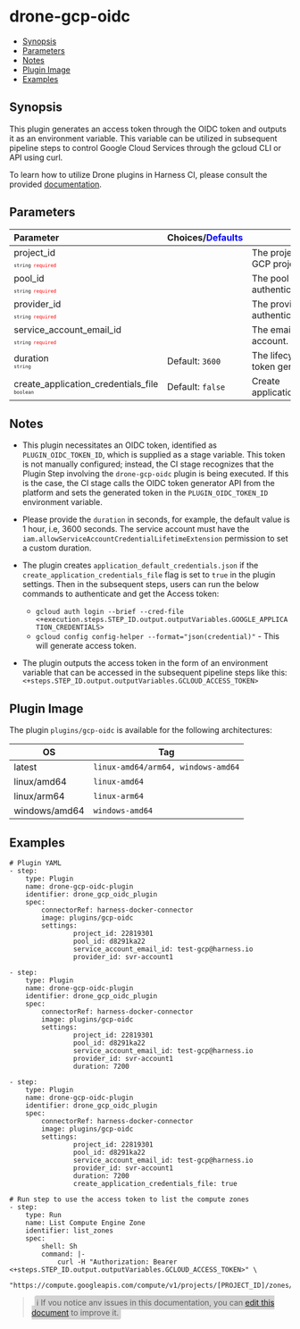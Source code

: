 # drone-gcp-oidc

- [Synopsis](#Synopsis)
- [Parameters](#Parameters)
- [Notes](#Notes)
- [Plugin Image](#Plugin-Image)
- [Examples](#Examples)

## Synopsis

This plugin generates an access token through the OIDC token and outputs it as an environment variable. This variable can be utilized in subsequent pipeline steps to control Google Cloud Services through the gcloud CLI or API using curl.

To learn how to utilize Drone plugins in Harness CI, please consult the provided [documentation](https://developer.harness.io/docs/continuous-integration/use-ci/use-drone-plugins/run-a-drone-plugin-in-ci).

## Parameters

| Parameter                                                                                                                              | Choices/<span style="color:blue;">Defaults</span> | Comments                                                        |
| :------------------------------------------------------------------------------------------------------------------------------------- | :------------------------------------------------ | --------------------------------------------------------------- |
| project_id <span style="font-size: 10px"><br/>`string`</span> <span style="color:red; font-size: 10px">`required`</span>               |                                                   | The project id associated with your GCP project.                |
| pool_id <span style="font-size: 10px"><br/>`string`</span> <span style="color:red; font-size: 10px">`required`</span>                  |                                                   | The pool ID for OIDC authentication.                            |
| provider_id <span style="font-size: 10px"><br/>`string`</span> <span style="color:red; font-size: 10px">`required`</span>              |                                                   | The provider ID for OIDC authentication.                        |
| service_account_email_id <span style="font-size: 10px"><br/>`string`</span> <span style="color:red; font-size: 10px">`required`</span> |                                                   | The email address of the service account.                       |
| duration <span style="font-size: 10px"><br/>`string`</span>                                                                            | Default: `3600`                                   | The lifecycle duration of the access token generated in seconds |
| create_application_credentials_file <span style="font-size: 10px"><br/>`boolean`</span>                                                | Default: `false`                                  | Create application_default_credentials.json                     |

## Notes

- This plugin necessitates an OIDC token, identified as `PLUGIN_OIDC_TOKEN_ID`, which is supplied as a stage variable. This token is not manually configured; instead, the CI stage recognizes that the Plugin Step involving the `drone-gcp-oidc` plugin is being executed. If this is the case, the CI stage calls the OIDC token generator API from the platform and sets the generated token in the `PLUGIN_OIDC_TOKEN_ID` environment variable.

- Please provide the `duration` in seconds, for example, the default value is 1 hour, i.e, 3600 seconds. The service account must have the `iam.allowServiceAccountCredentialLifetimeExtension` permission to set a custom duration.

- The plugin creates `application_default_credentials.json` if the `create_application_credentials_file` flag is set to `true` in the plugin settings. Then in the subsequent steps, users can run the below commands to authenticate and get the Access token:
  - `gcloud auth login --brief --cred-file <+execution.steps.STEP_ID.output.outputVariables.GOOGLE_APPLICATION_CREDENTIALS>`
  - `gcloud config config-helper --format="json(credential)"` - This will generate access token.
- The plugin outputs the access token in the form of an environment variable that can be accessed in the subsequent pipeline steps like this: `<+steps.STEP_ID.output.outputVariables.GCLOUD_ACCESS_TOKEN>`

## Plugin Image

The plugin `plugins/gcp-oidc` is available for the following architectures:

| OS            | Tag                                |
| ------------- | ---------------------------------- |
| latest        | `linux-amd64/arm64, windows-amd64` |
| linux/amd64   | `linux-amd64`                      |
| linux/arm64   | `linux-arm64`                      |
| windows/amd64 | `windows-amd64`                    |

## Examples

```
# Plugin YAML
- step:
    type: Plugin
    name: drone-gcp-oidc-plugin
    identifier: drone_gcp_oidc_plugin
    spec:
        connectorRef: harness-docker-connector
        image: plugins/gcp-oidc
        settings:
                project_id: 22819301
                pool_id: d8291ka22
                service_account_email_id: test-gcp@harness.io
                provider_id: svr-account1

- step:
    type: Plugin
    name: drone-gcp-oidc-plugin
    identifier: drone_gcp_oidc_plugin
    spec:
        connectorRef: harness-docker-connector
        image: plugins/gcp-oidc
        settings:
                project_id: 22819301
                pool_id: d8291ka22
                service_account_email_id: test-gcp@harness.io
                provider_id: svr-account1
                duration: 7200

- step:
    type: Plugin
    name: drone-gcp-oidc-plugin
    identifier: drone_gcp_oidc_plugin
    spec:
        connectorRef: harness-docker-connector
        image: plugins/gcp-oidc
        settings:
                project_id: 22819301
                pool_id: d8291ka22
                service_account_email_id: test-gcp@harness.io
                provider_id: svr-account1
                duration: 7200
                create_application_credentials_file: true

# Run step to use the access token to list the compute zones
- step:
    type: Run
    name: List Compute Engine Zone
    identifier: list_zones
    spec:
        shell: Sh
        command: |-
            curl -H "Authorization: Bearer <+steps.STEP_ID.output.outputVariables.GCLOUD_ACCESS_TOKEN>" \
            "https://compute.googleapis.com/compute/v1/projects/[PROJECT_ID]/zones/[ZONE]/instances"
```

> <span style="font-size: 14px; margin-left:5px; background-color: #d3d3d3; padding: 4px; border-radius: 4px;">ℹ️ If you notice any issues in this documentation, you can [edit this document](https://github.com/harness-community/drone-gcp-oidc/blob/main/README.md) to improve it.</span>
